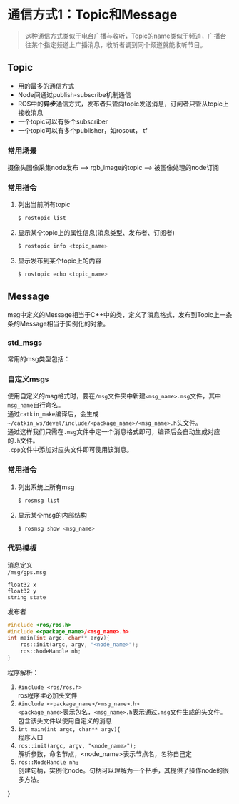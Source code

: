 # 通信方式1：Topic和Message
> 这种通信方式类似于电台广播与收听，Topic的name类似于频道，广播台往某个指定频道上广播消息，收听者调到同个频道就能收听节目。
## Topic
* 用的最多的通信方式
* Node间通过publish-subscribe机制通信
* ROS中的**异步**通信方式，发布者只管向topic发送消息，订阅者只管从topic上接收消息
* 一个topic可以有多个subscriber 
* 一个topic可以有多个publisher，如rosout， tf

### 常用场景
摄像头图像采集node发布 --> rgb_image的topic --> 被图像处理的node订阅

### 常用指令

1. 列出当前所有topic
    ``` bash
    $ rostopic list
    ```
2. 显示某个topic上的属性信息(消息类型、发布者、订阅者)
    ``` bash
    $ rostopic info <topic_name>
    ```     
3. 显示发布到某个topic上的内容
    ``` bash
    $ rostopic echo <topic_name>
    ```    

## Message

msg中定义的Message相当于C++中的类，定义了消息格式，发布到Topic上一条条的Message相当于实例化的对象。

### std_msgs
常用的msg类型包括： 


### 自定义msgs

使用自定义的msg格式时，要在`/msg`文件夹中新建`<msg_name>.msg`文件，其中`msg_name`自行命名。  
通过`catkin_make`编译后，会生成`~/catkin_ws/devel/include/<package_name>/<msg_name>.h`头文件。  
通过这样我们只需在`.msg`文件中定一个消息格式即可，编译后会自动生成对应的`.h`文件。  
`.cpp`文件中添加对应头文件即可使用该消息。

### 常用指令

1. 列出系统上所有msg
    ``` bash
    $ rosmsg list
    ```
2. 显示某个msg的内部结构
    ``` bash
    $ rosmsg show <msg_name>


### 代码模板

消息定义  
`/msg/gps.msg`
``` text
float32 x
float32 y
string state
```


发布者
``` cpp
#include <ros/ros.h>
#include <<package_name>/<msg_name>.h>
int main(int argc, char** argv){
    ros::init(argc, argv, "<node_name>");
    ros::NodeHandle nh;
}
```

程序解析：  
1. `#include <ros/ros.h>`  
    ros程序里必加头文件
2. `#include <<package_name>/<msg_name>.h>`  
   `<package_name>`表示包名，`<msg_name>.h`表示通过`.msg`文件生成的头文件。包含该头文件以使用自定义的消息
3. `int main(int argc, char** argv){`  
    程序入口  
4. `ros::init(argc, argv, "<node_name>");`  
    解析参数，命名节点，<node_name>表示节点名，名称自己定  
5. `ros::NodeHandle nh;`  
    创建句柄，实例化node。句柄可以理解为一个把手，其提供了操作node的很多方法。 

}
